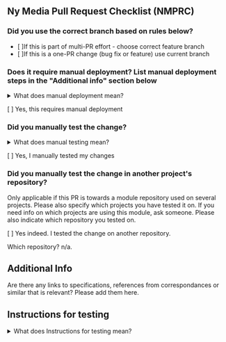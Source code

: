 ## Ny Media Pull Request Checklist (NMPRC)


### Did you use the correct branch based on rules below?
- [ ]If this is part of multi-PR effort - choose correct feature branch
- [ ]If this is a one-PR change (bug fix or feature) use current branch

### Does it require manual deployment? List manual deployment steps in the "Additional info" section below

<details>
<summary>What does manual deployment mean?</summary>

Examples could be
- Creating a node
- Adding a block
- Running a drush command
- Adding a cron tab

The goal should always be to not have any manual deployment steps. If you can for example create a node in an update hook instead, that is always much better.
</details>

[ ] Yes, this requires manual deployment

### Did you manually test the change?

<details>
<summary>What does manual testing mean?</summary>

If your task is to set a field upon updating a node, and you just altered the code so that it looks correct, please also make sure you try to actually save a node. Maybe you want to save a couple of different node types even.
</details>

[ ] Yes, I manually tested my changes

### Did you manually test the change in another project's repository?

Only applicable if this PR is towards a module repository used on several projects. Please also specify which projects you have tested it on. If you need info on which projects are using this module, ask someone. Please also indicate which repository you tested on.

[ ] Yes indeed. I tested the change on another repository.

Which repository?
n/a.

## Additional Info

Are there any links to specifications, references from correspondances or similar that is relevant? Please add them here.

## Instructions for testing

<details>
<summary>What does Instructions for testing mean?</summary>

One such recipe would be to list the steps to deploy this branch locally, and the steps needed to test that the PR does what it is supposed to. For example:

- Run `composer build`
- Log in as a user with "adminster nodes" permission
- Edit a node of type "article" and click "Save"
- The node should now have changed in some way.

</details>
